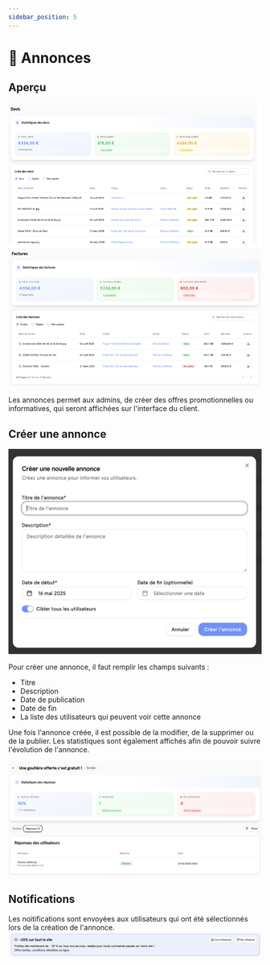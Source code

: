```yaml
---
sidebar_position: 5
---
```


# 📄 Annonces

## Aperçu

![Demandes](./img/invoices_quotes.png)

Les annonces permet aux admins, de créer des offres promotionnelles ou informatives, qui seront affichées sur l'interface du client.

## Créer une annonce

![Demandes](./img/new_announcement.png)

Pour créer une annonce, il faut remplir les champs suivants :

- Titre
- Description
- Date de publication
- Date de fin
- La liste des utilisateurs qui peuvent voir cette annonce

Une fois l'annonce créée, il est possible de la modifier, de la supprimer ou de la publier. Les statistiques sont également affichés afin de pouvoir suivre l'évolution de l'annonce.

![Demandes](./img/stas_announcement.png)

## Notifications

Les noitifications sont envoyées aux utilisateurs qui ont été sélectionnés lors de la création de l'annonce.
![Demandes](./img/notifications.png)
